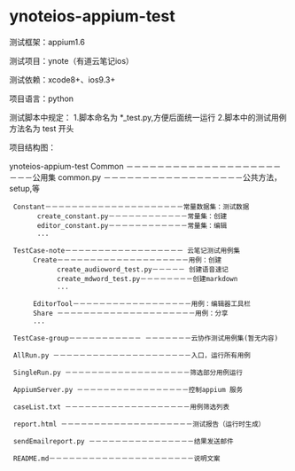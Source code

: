 # ynoteios-appium-test

测试框架：appium1.6

测试项目：ynote（有道云笔记ios）

测试依赖：xcode8+、ios9.3+

项目语言：python



测试脚本中规定：
1.脚本命名为 *_test.py,方便后面统一运行
2.脚本中的测试用例方法名为 test 开头



项目结构图：

ynoteios-appium-test
     Common －－－－－－－－－－－－－－－－－－－－－－－公用集
           common.py －－－－－－－－－－－－－－－－－－公共方法，setup,等

     Constant－－－－－－－－－－－－－－－－－－－－－常量数据集：测试数据
           create_constant.py－－－－－－－－－－－－常量集：创建
           editor_constant.py－－－－－－－－－－－－常量集：编辑
           ...

     TestCase-note－－－－－－－－－－－－－－－－－－ 云笔记测试用例集
          Create－－－－－－－－－－－－－－－－－－－－用例：创建
                create_audioword_test.py－－－－－ 创建语音速记
                create_mdword_test.py－－－－－－－－创建markdown
                ...

          EditorTool－－－－－－－－－－－－－－－－－－用例：编辑器工具栏
          Share －－－－－－－－－－－－－－－－－－－－－用例：分享
          ...

     TestCase-group－－－－－－－－－－－ －－－－－－－云协作测试用例集(暂无内容)

     AllRun.py －－－－－－－－－－－－－－－－－－－－－入口，运行所有用例

     SingleRun.py －－－－－－－－－－－－－－－－－－－筛选部分用例运行

     AppiumServer.py －－－－－－－－－－－－－－－－－控制appium 服务

     caseList.txt －－－－－－－－－－－－－－－－－－－用例筛选列表

     report.html －－－－－－－－－－－－－－－－－－－－测试报告（运行时生成）

     sendEmailreport.py －－－－－－－－－－－－－－－－结果发送邮件

     README.md－－－－－－－－－－－－－－－－－－－－－－说明文案



